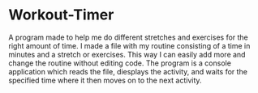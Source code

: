 # Workout-Timer
A program made to help me do different stretches and exercises for the right amount of time.
I made a file with my routine consisting of a time in minutes and a stretch or exercises. 
This way I can easily add more and change the routine without editing code.
The program is a console application which reads the file, diesplays the activity, and waits for the specified time where it then moves on to the next activity.
